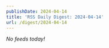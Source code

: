 ```yaml
---
publishDate: 2024-04-14
title: 'RSS Daily Digest: 2024-04-14'
url: /digest/2024-04-14
---
```


_No feeds today!_
